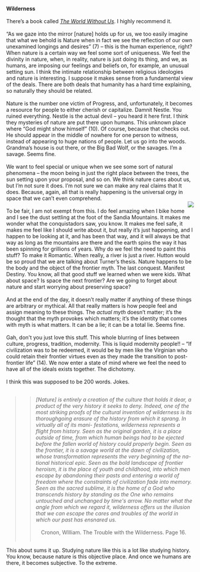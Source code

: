 <b>Wilderness</b><br><br>
There’s a book called [<i>The World Without Us</i>](http://www.worldwithoutus.com/index2.html). I highly recommend it. <br><br>
“As we gaze into the mirror [nature] holds up for us, we too easily imagine that what we behold is Nature when in fact we see the 
reflection of our own unexamined longings and desires” (7) – this is the human experience, right? When nature is a certain way we feel some sort of uniqueness. We feel the divinity in nature, when, in reality, nature is just doing its thing, and we, as humans, are imposing our feelings and beliefs on, for example, an unusual setting sun. I think the intimate relationship between religious ideologies and nature is interesting. I suppose it makes sense from a fundamental view of the deals. There are both deals that humanity has a hard time explaining, so naturally they should be related.<br><br>
Nature is the number one victim of Progress, and, unfortunately, it becomes a resource for people to either cherish or capitalize. Damnit Nestle. You ruined everything. Nestle is the actual devil – you heard it here first. I think they mysteries of nature are put there upon humans. This unknown place where “God might show himself” (10). Of course, because that checks out. He should appear in the middle of nowhere for one person to witness, instead of appearing to huge nations of people. Let us go into the woods. Grandma’s house is out there, or the Big Bad Wolf, or the savages. I’m a savage. Seems fine.<br><br>
We want to feel special or unique when we see some sort of natural phenomena – the moon being in just the right place between the trees, the sun setting upon your proposal, and so on. We think nature cares about us, but I’m not sure it does. I’m not sure we can make any real claims that It does. Because, again, all that is really happening is the universal orgy in space that we can’t even comprehend.<br><img align="right" src="http://www.ourladyofthesandias.org/_/rsrc/1318083494885/the-sandia-mountains/sandias.png"><br>
To be fair, I am not exempt from this. I do feel amazing when I bike home and I see the dust settling at the foot of the Sandia Mountains. 
It makes me wonder what the conquistadors saw, you know. It makes me feel safe, it makes me feel like I should write about it, but really it’s just happening, and I happen to be looking at it, and has been that way, and it will always be that way as long as the mountains are there and the earth spins the way it has been spinning for grillions of years. Why do we feel the need to paint this stuff? To make it Romantic. When really, a river is just a river. Hutton would be so proud that we are talking about Turner’s thesis. Nature happens to be the body and the object of the frontier myth. The last conquest. Manifest Destiny. You know, all that good stuff we learned when we were kids. What about space? Is space the next frontier? Are we going to forget about nature and start worrying about preserving space?<br><br>
And at the end of the day, it doesn’t really matter if anything of these things are arbitrary or mythical. All that really matters is how people feel and assign meaning to these things. The <i>actual myth</i> doesn’t matter; it’s the thought that the myth provokes which matters; it’s the identity that comes with myth is what matters. It can be a lie; it can be a total lie. Seems fine.<br><br>
Gah, don't you just love this stuff. This whole blurring of lines between culture, progress, tradition, modernity. This is liquid modernity people!! – “If civilization was to be redeemed, it would be by men like the Virginian who could retain their frontier virtues even as they made the transition to post-frontier life” (14). We now enter a state of mind where we feel the need to have
all of the ideals exists together. The dichotomy. <br><br>
I think this was supposed to be 200 words. Jokes.<br><br>
>> <i>[Nature] is entirely a creation of the culture that holds it dear, a product of the very history it seeks to deny.
Indeed, one of the most striking proofs of the cultural invention of wilderness is its
thoroughgoing erasure of the history from which it sprang. In virtually all of its mani-
festations, wilderness represents a flight from history. Seen as the original garden, it is
a place outside of time, from which human beings had to be ejected before the fallen
world of history could properly begin. Seen as the frontier, it is a savage world at the
dawn of civilization, whose transformation represents the very beginning of the na-
tional historical epic. Seen as the bold landscape of frontier heroism, it is the place of
youth and childhood, into which men escape by abandoning their pasts and entering
a world of freedom where the constraints of civilization fade into memory. Seen as
the sacred sublime, it is the home of a God who transcends history by standing as the
One who remains untouched and unchanged by time's arrow. No matter what the
angle from which we regard it, wilderness offers us the illusion that we can escape the
cares and troubles of the world in which our past has ensnared us.</i><br><br>
&ensp;&ensp;Cronon, WIlliam. The Trouble with the Wilderness. Page 16.<br><br>

This about sums it up. Studying nature like this is a lot like studying history. You know, because nature is this objective place. And once we humans are there, it becomes subjective. To the extreme. 
 
